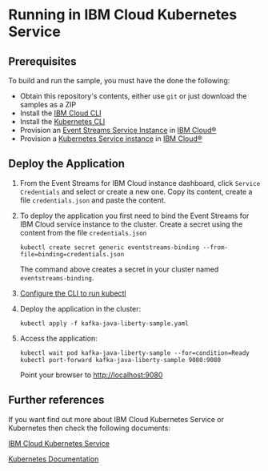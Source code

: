 # Running in IBM Cloud Kubernetes Service

## Prerequisites
To build and run the sample, you must have the done the following:

* Obtain this repository's contents, either use `git` or just download the samples as a ZIP
* Install the [IBM Cloud CLI](https://cloud.ibm.com/docs/cli?topic=cloud-cli-install-ibmcloud-cli)
* Install the [Kubernetes CLI](https://kubernetes.io/docs/tasks/tools/install-kubectl/)
* Provision an [Event Streams Service Instance](https://cloud.ibm.com/catalog/services/event-streams) in [IBM Cloud®](https://cloud.ibm.com/)
* Provision a [Kubernetes Service instance](https://cloud.ibm.com/kubernetes/catalog/cluster) in [IBM Cloud®](https://cloud.ibm.com/)


## Deploy the Application

1. From the Event Streams for IBM Cloud instance dashboard, click `Service Credentials` and select or create a new one. Copy its content, create a file `credentials.json` and paste the content.
2. To deploy the application you first need to bind the Event Streams for IBM Cloud service instance to the cluster. Create a secret using the content from the file `credentials.json`
    ```shell
    kubectl create secret generic eventstreams-binding --from-file=binding=credentials.json
    ```
    The command above creates a secret in your cluster named  `eventstreams-binding`. 
3. [Configure the CLI to run kubectl](https://cloud.ibm.com/docs/containers?topic=containers-cs_cli_install#cs_cli_configure)

4. Deploy the application in the cluster:
    ```shell
    kubectl apply -f kafka-java-liberty-sample.yaml
    ```
5. Access the application:
    ```shell
    kubectl wait pod kafka-java-liberty-sample --for=condition=Ready
    kubectl port-forward kafka-java-liberty-sample 9080:9080
    ```
    Point your browser to [http://localhost:9080](http://localhost:9080)

## Further references

If you want find out more about IBM Cloud Kubernetes Service or Kubernetes then check the following documents:

[IBM Cloud Kubernetes Service](https://www.ibm.com/cloud/container-service)

[Kubernetes Documentation](https://kubernetes.io/docs/home/)



